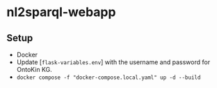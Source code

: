 # nl2sparql-webapp

## Setup

- Docker
- Update [`flask-variables.env`] with the username and password for OntoKin KG.
- `docker compose -f "docker-compose.local.yaml" up -d --build`